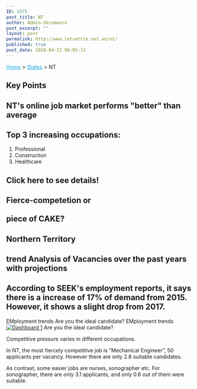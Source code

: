 ```yaml
---
ID: 1575
post_title: NT
author: Admin-Skrumworx
post_excerpt: ""
layout: post
permalink: http://www.letsettle.net.au/nt/
published: true
post_date: 2018-04-22 06:05:11
---
```

<p><a style="color: #1da7e2;" href="http://letsettle.net.au/">Home</a> &gt; <a style="color: #1da7e2;" href="http://letsettle.net.au/states/">States</a> &gt; NT</p>		
			<h2>Key Points</h2>		
			<h2>NT's online job market performs "better" than average</h2>		
			<h2>Top 3 increasing occupations:</h2>		
		<ol><li>Professional</li><li style="text-align: left;">Construction</li><li style="text-align: left;">Healthcare</li></ol>		
			<h2>Click here to see details!</h2>		
			<h2>Fierce-competetion or<br><br>piece of CAKE?</h2>		
			<h2>Northern Territory</h2>		
			<h2>trend Analysis of Vacancies over the past years with projections</h2>		
			<h2>According to SEEK's employment reports, it says there is a increase of 17% of demand from 2015. However, it shows a slight drop from 2017. </h2>		
									EMployment trends
									Are you the ideal candidate?
									EMployment trends
					<noscript><a href='#'><img alt='Dashboard 1 ' src='https:&#47;&#47;public.tableau.com&#47;static&#47;images&#47;it&#47;it3_NT1&#47;Dashboard1&#47;1_rss.png' style='border: none' /></a></noscript><object class='tableauViz'  style='display:none;'><param name='host_url' value='https%3A%2F%2Fpublic.tableau.com%2F' /> <param name='embed_code_version' value='3' /> <param name='site_root' value='' /><param name='name' value='it3_NT1&#47;Dashboard1' /><param name='tabs' value='no' /><param name='toolbar' value='yes' /><param name='static_image' value='https:&#47;&#47;public.tableau.com&#47;static&#47;images&#47;it&#47;it3_NT1&#47;Dashboard1&#47;1.png' /> <param name='animate_transition' value='yes' /><param name='display_static_image' value='yes' /><param name='display_spinner' value='yes' /><param name='display_overlay' value='yes' /><param name='display_count' value='yes' /><param name='filter' value='publish=yes' /></object>                
									Are you the ideal candidate?
					<p>Competitive pressure varies in different occupations.</p><p>In NT, the most fiercely competitive job is &#8220;Mechanical Engineer&#8221;, 50 applicants per vacancy. However there are only 2.8 suitable candidates.</p><p>As contrast, some easier jobs are nurses, sonographer etc. For sonographer, there are only 3.1 applicants, and only 0.6 out of them were suitable.</p>